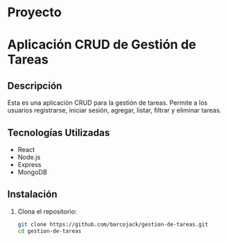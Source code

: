 # Proyecto
# Aplicación CRUD de Gestión de Tareas

## Descripción
Esta es una aplicación CRUD para la gestión de tareas. Permite a los usuarios registrarse, iniciar sesión, agregar, listar, filtrar y eliminar tareas.

## Tecnologías Utilizadas
- React
- Node.js
- Express
- MongoDB

## Instalación

1. Clona el repositorio:
   ```bash
   git clone https://github.com/barcojack/gestion-de-tareas.git
   cd gestion-de-tareas
